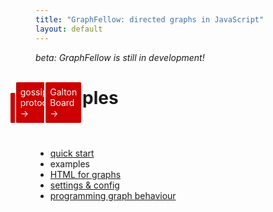 ```yaml
---
title: "GraphFellow: directed graphs in JavaScript"
layout: default
---
```


_beta: GraphFellow is still in development!_

# Examples

<script src="../../vendor/pixi.min.js"></script>
<script src="../../vendor/greensock-js/TweenMax.min.js"></script> 
<style>
.graphfellow, .graph-container{
  max-width:92%;
  display:inline-block;
  position: relative;
  margin: 0 0.5em;
}
.graphfellow a {
  position: absolute;
  bottom: 0.5em;
  right: 0.25em;
  padding: 0.5em;
  border: 2px solid #ffffff;
  border-radius:0.25em;
  background-color: #cc0000;
  color: white;
  text-decoration: none;
}
.graphfellow a:hover {
  background-color: #660000;
}
.daisies {
  background-image: url(../img/daisies.jpg);
  background-size:cover;
}
</style> 

<div id="other" class="graph-container" data-graph-config="background-color:0xffffcc"></div>
<div class="graphfellow" data-graph-src="regexp.json" data-graph-config="grid_height:400"><a href="regexp">regexp →</a></div>
<div class="graphfellow" data-graph-src="gossip-protocol.json"><a href="gossip">gossip protocol →</a></div>
<div class="graphfellow" data-graph-src="graph-1.json"
data-graph-config="vertices.pulse-duration:1,vertices.is_pulse_blur:true,vertices.pulse_scale:3,vertices.is_pulse_yoyo:false,background-color:0xccffcc,travellers.fill-color:0xffffff,vertices.fill-color:0xffffcc,vertices.stroke_width:8,vertices.stroke_color:0x009900,edges.is-arrow:true"></div>
<div class="graphfellow" data-graph-src="galton.json" data-graph-config="grid_height:560"><a href="galton">Galton Board →</a></div>
<div class="graphfellow daisies" data-graph-src="bunny.json" data-graph-config="is-transparent:true,background-color:0x000000"></div>

<script src="../../graphfellow.js"></script>

<script>

// example config here is the same as example.json
// but demonstrating loading from a JavaScript object instread of
// via the data-graph-src AJAX call...
let example_config = {
    "vertices": [
      { "id": "A", "x": 200, "y": 225 },
      { "id": "B", "x": 800, "y": 225 },
      { "id": "C", "x": 800, "y": 775 },
      { "id": "D", "x": 200, "y": 775 }
    ],
    "edges": [
      { "from": "A", "to": "B"},
      { "from": "B", "to": "C"},
      { "from": "C", "to": "D"},
      { "from": "D", "to": "A"},
      { "from": "A", "to": "C", "is_bidirectional": true, "journey_duration": 1.4},
      { "from": "B", "to": "D", "is_bidirectional": true, "journey_duration": 1.4}
    ],
    "travellers": [
      {
        "at_vertex": "A", 
        "radius": 30,
        "on_arrival": "_pulse",
        "fill_color": "0xff0000",
        "stroke_color": "0xff0000"
      }
    ],
    "config": {
      "vertices": {
        "stroke_width": 8,
        "radius": 120,
        "text_font_size": 80,
        "has_pulse": true,
        "pulse_scale": 1.2,
        "is_pulse_blur": false
      },
      "edges": {
        "stroke_width": 8,
        "arrowhead_length": 40
      },
      "tick_period": 2,
      "on_tick": "_send_travellers_on_all_random"
    }
  }
;
GraphFellow.create_graph(document.getElementById("other"), example_config);

// functions for CS 1870 finite automata

let current = document.getElementById("regexp-current")
let accepted = document.getElementById("regexp-accepted");

GraphFellow.add_function("spot_arrives_at_next_state", function(e, graph){
  if (this.following_edge.payload.value != "ε") {
    this.payload.set(this.payload.value + this.following_edge.payload.value);
  }
  this.at_vertex.pulse();
  if (current) {
    current.innerHTML = "<span>" + this.payload.value + "</span>";
  }
  if (this.at_vertex.has_ring) {
    if (accepted) {
      accepted.innerHTML = "<span>" + this.payload.value + "</span>" + accepted.innerHTML;
    }
  }
});

GraphFellow.add_function("send_traveller_to_node", function(e, graph){
  let t = graph.travellers[0]; // find the (only) traveller
  if (t && t.at_vertex) { // only if the traveller is at rest
    let possible_edges = [];
    if (this.json_type === 'edges') {
      if (this.from === t.at_vertex) {
        possible_edges.push(this);
      }
    } else if (this.json_type === 'vertices') {
      for (let i =0; i < t.at_vertex.edges_out.length; i++) {
        if (t.at_vertex.edges_out[i].to === this) {
          possible_edges.push(t.at_vertex.edges_out[i]);
        }
      }
    }
    if (possible_edges.length === 1) {
      t.travel(possible_edges[0]);
    }
  }
});

// for gossip-protocol

let is_transmitting_all = false;
let p_transmit_this_tick =  0.02;
let is_using_unique_values = true;
let is_tracking_max_value = true;
let min_time_between_transmissions = 3001;
let max_payload_in_graph = 0;

const max_value_traveller_color = 0xcc0000,
      max_value_pulse_color = 0xff9999;

function make_traveller(at_vertex, graph) {
  let v = at_vertex.payload.value;
  let t_config = {at_vertex: at_vertex};
  if ( is_tracking_max_value && v === max_payload_in_graph ) {
    t_config.fill_color = max_value_traveller_color;
  }
  return graph.create_traveller(t_config);
}

GraphFellow.add_function("randomly_assign_payloads", function(e, graph){
  while (graph.travellers.length > 0) {
    graph.travellers[0].destroy();
  }
  for (let i=0; i < graph.vertices.length; i++) {
    graph.vertices[i].stop_pulse();
  }
  max_payload_in_graph = 0;
  let values = new Array(graph.vertices.length);
  for (let i=0; i < values.length; i++) {
    values[i] = 1 + (is_using_unique_values? i : Math.floor(Math.random()*values.length));
    if (values[i] > max_payload_in_graph) {
      max_payload_in_graph = values[i];
    }
  }
  // shuffle code from
  // https://stackoverflow.com/questions/6274339/how-can-i-shuffle-an-array#6274398
  let c = values.length;
  while (c > 0) {
    let i = Math.floor(Math.random() * c);
      c--;
      let temp = values[c];
      values[c] = values[i];
      values[i] = temp;
  }
  let now = new Date();
  for (let i=0; i<graph.vertices.length; i++) {
    graph.vertices[i].payload.set(values[i]);
    graph.vertices[i].custom_timestamp = now;
  }
});

GraphFellow.add_function("take_payload_from_vertex", function(e, graph){
  this.payload.set(this.at_vertex.payload.value);
});

GraphFellow.add_function("give_payload_to_vertex", function(e, graph){
  if (this.at_vertex.payload.value < this.payload.value) {
    this.at_vertex.payload.set(this.payload.value);
    let pulse_color = null;
    if (is_tracking_max_value && this.payload.value === max_payload_in_graph) {
      pulse_color =  max_value_pulse_color;
    }
    this.at_vertex.pulse(pulse_color);
  }
});

GraphFellow.add_function("transmit_gossip_from_vertex", function(e, graph){
  if (this.json_type === 'vertices' && this.edges_out.length > 0) {
    for (let i=0; i < this.edges_out.length; i++) {
      make_traveller(this, graph).travel(this.edges_out[i]);
    }
  }
});

GraphFellow.add_function("selectively_transmit_gossip_from_vertices", function(e, graph){
  let now = new Date();
  for (let i=0; i<graph.vertices.length; i++) {
    if ( Math.random() < p_transmit_this_tick
      &&
      (now - graph.vertices[i].custom_timestamp) > min_time_between_transmissions) {
        graph.vertices[i].custom_timestamp = now;
      let edges_to_follow = [];
      if (is_transmitting_all) {
        edges_to_follow = graph.vertices[i].edges_out;
      } else {
        edges_to_follow.push(graph.vertices[i].get_random_edge_out());
      }
      for (let j=0; j < edges_to_follow.length; j++) {
        let t = make_traveller(graph.vertices[i], graph);
        t.travel(edges_to_follow[j]);
      }
    }
  }
});

// for Galton Board cascading marbles
const max_cascade_depth = 6;
const start_vertex_id = "00";
const rainbow_colors = [0xee4035, 0xf37736, 0xfdf498, 0x7bc043, 0x0392cf, 0x4b0082];

GraphFellow.add_function("drop_new_marble", function(event, graph){
  let v = graph.get_vertex_by_id(start_vertex_id);
  v.pulse(event.type === 'tick'? 0x0000ff:0x00ff00); // green for tap/click
  graph.create_traveller({
     "at_vertex": v, 
     "fill_color": rainbow_colors[ v.payload.value % rainbow_colors.length]
  }).travel(v.get_random_edge_out());
  v.payload.set(v.payload.value+1);
});

GraphFellow.add_function("marble_arrives", function(event, graph){
  let t = this;
  t.at_vertex.payload.set(t.at_vertex.payload.value+1);
  if (t.qty_journeys < max_cascade_depth) {
    t.travel(t.at_vertex.get_random_edge_out());
  } else {
    t.at_vertex.pulse();
    t.destroy(); // alternatively, config could set journey_lifespan: 6
  }
});

GraphFellow.init(); // all graphs with class 'graphfellow' and data-graph-src

</script>
<p style="margin-top:2em"></p>

* [quick start](../index#quick-start)
* examples
* [HTML for graphs](../html)
* [settings & config](../settings)
* [programming graph behaviour](../behaviour)
